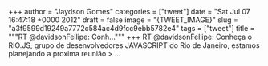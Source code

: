 
+++
author = "Jaydson Gomes"
categories = ["tweet"]
date = "Sat Jul 07 16:47:18 +0000 2012"
draft = false
image = "{TWEET_IMAGE}"
slug = "a3f9599d19249a7772c584ac4d9fcc9ebb5782e4"
tags = ["tweet"]
title = """RT @davidsonFellipe: Conh..."""
+++
RT @davidsonFellipe: Conheça o RIO.JS, grupo de desenvolvedores JAVASCRIPT do Rio de Janeiro, estamos planejando a proxima reunião &gt;  ...
